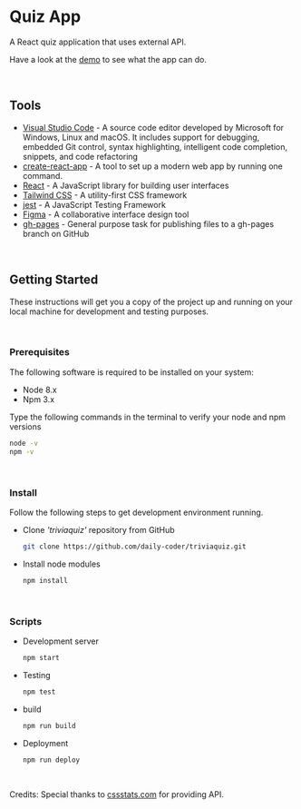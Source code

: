 # Quiz App

A React quiz application that uses external API.

Have a look at the [demo](https://daily-coder.github.io/triviaquiz/) to see what the app can do.

<br />

## Tools

* [Visual Studio Code](https://code.visualstudio.com/) - A source code editor developed by Microsoft for Windows, Linux and macOS. It includes support for debugging, embedded Git control, syntax highlighting, intelligent code completion, snippets, and code refactoring
* [create-react-app](https://create-react-app.dev/) - A tool to set up a modern web app by running one command.
* [React](https://reactjs.org/) - A JavaScript library for building user interfaces
* [Tailwind CSS](https://tailwindcss.com/) - A utility-first CSS framework
* [jest](https://jestjs.io/) - A JavaScript Testing Framework
* [Figma](https://www.figma.com/) - A collaborative interface design tool
* [gh-pages](https://github.com/tschaub/gh-pages) - General purpose task for publishing files to a gh-pages branch on GitHub

<br />

## Getting Started

These instructions will get you a copy of the project up and running on your local machine for development and testing purposes.

<br />

### Prerequisites

The following software is required to be installed on your system:

* Node 8.x
* Npm 3.x

Type the following commands in the terminal to verify your node and npm versions

```bash
node -v
npm -v
```

<br />


### Install

Follow the following steps to get development environment running.

* Clone _'triviaquiz'_ repository from GitHub

  ```bash
  git clone https://github.com/daily-coder/triviaquiz.git
  ```

* Install node modules

   ```bash
   npm install
   ```

<br />

### Scripts

* Development server

  ```bash
  npm start
  ```

* Testing

  ```bash
  npm test
  ```

* build

  ```bash
  npm run build
  ```
* Deployment

  ```bash
  npm run deploy
  ```

<br />

Credits: 
  Special thanks to [cssstats.com](https://cssstats.com/) for providing API.
